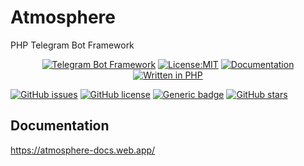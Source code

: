 # Atmosphere
PHP Telegram Bot Framework

<p align="center">
<a href="https://github.com/pialechini/atmosphere"><img src="https://img.shields.io/badge/Telegram%20Bot-Framework-red?style=for-the-badge&logo=telegram&labelColor=abcdef&color=ff69b4" alt="Telegram Bot Framework"></a>
<a href="https://github.com/pialechini/atmosphere/blob/main/LICENSE"><img src="https://img.shields.io/github/license/pialechini/atmosphere?style=for-the-badge" alt="License:MIT"></a>
<a href="https://atmosphere-docs.web.app"><img src="https://img.shields.io/badge/Documentation-click%20here-brightness?labelColor=5B4B49&color=DB93B0&style=for-the-badge&logo=read-the-docs" alt="Documentation"></a>
<a href="https://github.com/pialechini/atmosphere"><img src="https://img.shields.io/badge/written%20in-php-orange?style=for-the-badge&labelColor=blueviolet&color=E63946" alt="Written in PHP"></a>


[![GitHub issues](https://img.shields.io/github/issues/pialechini/atmosphere?style=flat-square)](https://github.com/pialechini/atmosphere/issues)
[![GitHub license](https://img.shields.io/github/license/pialechini/atmosphere?style=flat-square)](https://github.com/pialechini/atmosphere/blob/main/LICENSE)
[![Generic badge](https://img.shields.io/badge/php-%3E%3D7.2-blue?style=flat-square)](https://shields.io/)
[![GitHub stars](https://img.shields.io/github/stars/pialechini/atmosphere?style=flat-square)](https://github.com/pialechini/atmosphere/stargazers)

## Documentation
https://atmosphere-docs.web.app/
